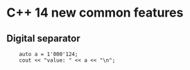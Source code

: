 
# C++ 14 new common features 


## Digital separator 


```
    auto a = 1'000'124; 
    cout << "value: " << a << "\n";

```


## 
